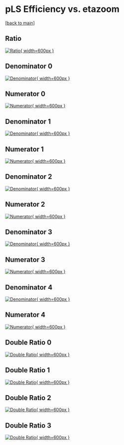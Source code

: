 # pLS Efficiency vs. etazoom

[[back to main](./)]



## Ratio

[![Ratio](../mtv/var/pLS_vtr_0_-1_eff_etazoom.png){ width=600px }](../mtv/var/pLS_vtr_0_-1_eff_etazoom.pdf)

## Denominator 0

[![Denominator](../mtv/den/pLS_vtr_0_-1_eff_etazoom_den0.png){ width=600px }](../mtv/den/pLS_vtr_0_-1_eff_etazoom_den0.pdf)

## Numerator 0

[![Numerator](../mtv/num/pLS_vtr_0_-1_eff_etazoom_num0.png){ width=600px }](../mtv/num/pLS_vtr_0_-1_eff_etazoom_num0.pdf)

## Denominator 1

[![Denominator](../mtv/den/pLS_vtr_0_-1_eff_etazoom_den1.png){ width=600px }](../mtv/den/pLS_vtr_0_-1_eff_etazoom_den1.pdf)

## Numerator 1

[![Numerator](../mtv/num/pLS_vtr_0_-1_eff_etazoom_num1.png){ width=600px }](../mtv/num/pLS_vtr_0_-1_eff_etazoom_num1.pdf)

## Denominator 2

[![Denominator](../mtv/den/pLS_vtr_0_-1_eff_etazoom_den2.png){ width=600px }](../mtv/den/pLS_vtr_0_-1_eff_etazoom_den2.pdf)

## Numerator 2

[![Numerator](../mtv/num/pLS_vtr_0_-1_eff_etazoom_num2.png){ width=600px }](../mtv/num/pLS_vtr_0_-1_eff_etazoom_num2.pdf)

## Denominator 3

[![Denominator](../mtv/den/pLS_vtr_0_-1_eff_etazoom_den3.png){ width=600px }](../mtv/den/pLS_vtr_0_-1_eff_etazoom_den3.pdf)

## Numerator 3

[![Numerator](../mtv/num/pLS_vtr_0_-1_eff_etazoom_num3.png){ width=600px }](../mtv/num/pLS_vtr_0_-1_eff_etazoom_num3.pdf)

## Denominator 4

[![Denominator](../mtv/den/pLS_vtr_0_-1_eff_etazoom_den4.png){ width=600px }](../mtv/den/pLS_vtr_0_-1_eff_etazoom_den4.pdf)

## Numerator 4

[![Numerator](../mtv/num/pLS_vtr_0_-1_eff_etazoom_num4.png){ width=600px }](../mtv/num/pLS_vtr_0_-1_eff_etazoom_num4.pdf)

## Double Ratio 0

[![Double Ratio](../mtv/ratio/pLS_vtr_0_-1_eff_etazoom_ratio0.png){ width=600px }](../mtv/ratio/pLS_vtr_0_-1_eff_etazoom_ratio0.pdf)

## Double Ratio 1

[![Double Ratio](../mtv/ratio/pLS_vtr_0_-1_eff_etazoom_ratio1.png){ width=600px }](../mtv/ratio/pLS_vtr_0_-1_eff_etazoom_ratio1.pdf)

## Double Ratio 2

[![Double Ratio](../mtv/ratio/pLS_vtr_0_-1_eff_etazoom_ratio2.png){ width=600px }](../mtv/ratio/pLS_vtr_0_-1_eff_etazoom_ratio2.pdf)

## Double Ratio 3

[![Double Ratio](../mtv/ratio/pLS_vtr_0_-1_eff_etazoom_ratio3.png){ width=600px }](../mtv/ratio/pLS_vtr_0_-1_eff_etazoom_ratio3.pdf)

